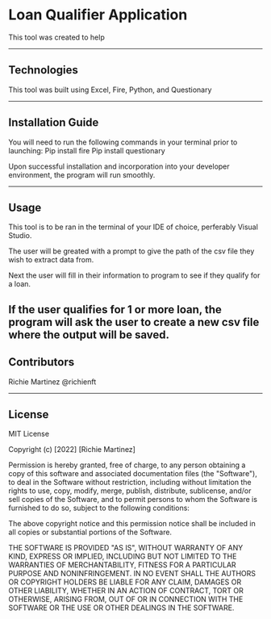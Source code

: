 # Loan Qualifier Application

This tool was created to help 

---

## Technologies

This tool was built using Excel, Fire, Python, and Questionary 

---

## Installation Guide

You will need to run the following commands in your terminal prior to launching: 
  Pip install fire
  Pip install questionary

Upon successful installation and incorporation into your developer environment, the program will run smoothly. 




---

## Usage

This tool is to be ran in the terminal of your IDE of choice, perferably Visual Studio. 

The user will be greated with a prompt to give the path of the csv file they wish to extract data from. 

Next the user will fill in their information to program to see if they qualify for a loan. 

If the user qualifies for 1 or more loan, the program will ask the user to create a new csv file where the output will be saved.
---

## Contributors

Richie Martinez @richienft

---

## License

MIT License

Copyright (c) [2022] [Richie Martinez]

Permission is hereby granted, free of charge, to any person obtaining a copy of this software and associated documentation files (the "Software"), to deal in the Software without restriction, including without limitation the rights to use, copy, modify, merge, publish, distribute, sublicense, and/or sell copies of the Software, and to permit persons to whom the Software is furnished to do so, subject to the following conditions:

The above copyright notice and this permission notice shall be included in all copies or substantial portions of the Software.

THE SOFTWARE IS PROVIDED "AS IS", WITHOUT WARRANTY OF ANY KIND, EXPRESS OR IMPLIED, INCLUDING BUT NOT LIMITED TO THE WARRANTIES OF MERCHANTABILITY, FITNESS FOR A PARTICULAR PURPOSE AND NONINFRINGEMENT. IN NO EVENT SHALL THE AUTHORS OR COPYRIGHT HOLDERS BE LIABLE FOR ANY CLAIM, DAMAGES OR OTHER LIABILITY, WHETHER IN AN ACTION OF CONTRACT, TORT OR OTHERWISE, ARISING FROM, OUT OF OR IN CONNECTION WITH THE SOFTWARE OR THE USE OR OTHER DEALINGS IN THE SOFTWARE.
